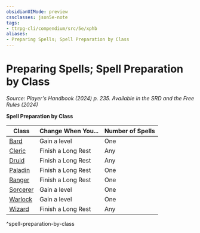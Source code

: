 ```yaml
---
obsidianUIMode: preview
cssclasses: json5e-note
tags:
- ttrpg-cli/compendium/src/5e/xphb
aliases:
- Preparing Spells; Spell Preparation by Class
---
```

# Preparing Spells; Spell Preparation by Class
*Source: Player's Handbook (2024) p. 235. Available in the <span title='Systems Reference Document (5.2)'>SRD</span> and the Free Rules (2024)* 

**Spell Preparation by Class**

| Class | Change When You... | Number of Spells |
|-------|--------------------|------------------|
| [Bard](Інструменти%20ДМ/CLI/classes/bard-xphb.md) | Gain a level | One |
| [Cleric](Інструменти%20ДМ/CLI/classes/cleric-xphb.md) | Finish a Long Rest | Any |
| [Druid](Інструменти%20ДМ/CLI/classes/druid-xphb.md) | Finish a Long Rest | Any |
| [Paladin](Інструменти%20ДМ/CLI/classes/paladin-xphb.md) | Finish a Long Rest | One |
| [Ranger](Інструменти%20ДМ/CLI/classes/ranger-xphb.md) | Finish a Long Rest | One |
| [Sorcerer](Інструменти%20ДМ/CLI/classes/sorcerer-xphb.md) | Gain a level | One |
| [Warlock](Інструменти%20ДМ/CLI/classes/warlock-xphb.md) | Gain a level | One |
| [Wizard](Інструменти%20ДМ/CLI/classes/wizard-xphb.md) | Finish a Long Rest | Any |
^spell-preparation-by-class